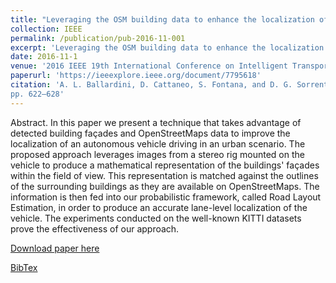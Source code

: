 ```yaml
---
title: "Leveraging the OSM building data to enhance the localization of an urban vehicle"
collection: IEEE
permalink: /publication/pub-2016-11-001
excerpt: 'Leveraging the OSM building data to enhance the localization of an urban vehicle'
date: 2016-11-1
venue: '2016 IEEE 19th International Conference on Intelligent Transportation Systems (ITSC)'
paperurl: 'https://ieeexplore.ieee.org/document/7795618'
citation: 'A. L. Ballardini, D. Cattaneo, S. Fontana, and D. G. Sorrenti. “Leveraging the OSM building data to enhance the localization of an urban vehicle”. In: IEEE International Conference on Intelligent Transportation Systems (ITSC). Nov. 2016,
pp. 622–628'
---
```

Abstract. In this paper we present a technique that takes advantage of detected building façades and OpenStreetMaps data to improve the localization of an autonomous vehicle driving in an urban scenario. The proposed approach leverages images from a stereo rig mounted on the vehicle to produce a mathematical representation of the buildings' façades within the field of view. This representation is matched against the outlines of the surrounding buildings as they are available on OpenStreetMaps. The information is then fed into our probabilistic framework, called Road Layout Estimation, in order to produce an accurate lane-level localization of the vehicle. The experiments conducted on the well-known KITTI datasets prove the effectiveness of our approach.

[Download paper here](https://ieeexplore.ieee.org/document/7795618)

[BibTex](https://github.com/cattaneod/cattaneod.github.io/blob/master/files/pub-2016-11-001.bib)
